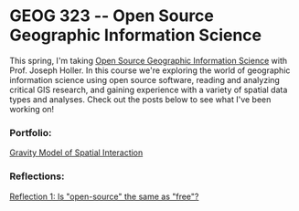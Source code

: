 # GEOG 323 -- Open Source Geographic Information Science

This spring, I'm taking [Open Source Geographic Information Science](https://gis4dev.github.io/) with Prof. Joseph Holler. In this course we're exploring the world of geographic information science using open source software, reading and analyzing critical GIS research, and gaining experience with a variety of spatial data types and analyses. Check out the posts below to see what I've been working on!

### Portfolio:

[Gravity Model of Spatial Interaction](https://majacannavo.github.io/geog323/portfolio/gravity)

### Reflections:

[Reflection 1: Is "open-source" the same as "free"?](https://majacannavo.github.io/geog323/reflections/reflection1)
